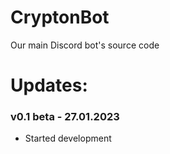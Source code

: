 # CryptonBot
Our main Discord bot's source code

# Updates:
### v0.1 beta - 27.01.2023
- Started development
